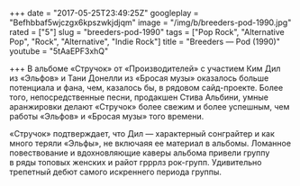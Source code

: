 +++
date = "2017-05-25T23:49:25Z"
googleplay = "Befhbbaf5wjczgx6kpszwkjdjqm"
image = "/img/b/breeders-pod-1990.jpg"
rated = ["5"]
slug = "breeders-pod-1990"
tags = ["Pop Rock", "Alternative Pop", "Rock", "Alternative", "Indie Rock"]
title = "Breeders — Pod (1990)"
youtube = "5tAaEPF3xhQ"

+++
В&nbsp;альбоме &laquo;Стручок&raquo; от&nbsp;&laquo;Производителей&raquo; с&nbsp;участием Ким Дил из&nbsp;&laquo;Эльфов&raquo; и&nbsp;Тани Донелли из&nbsp;&laquo;Бросая музы&raquo; оказалось больше потенциала и&nbsp;фана, чем, казалось&nbsp;бы, в&nbsp;рядовом сайд-проекте. Более того, непосредственные песни, продакшен Стива Альбини, умные аранжировки делают &laquo;Стручок&raquo; более свежим и&nbsp;более успешным, чем работы &laquo;Эльфов&raquo; и&nbsp;&laquo;Бросая музы&raquo; того времени. 

&laquo;Стручок&raquo; подтверждает, что Дил&nbsp;&mdash; характерный сонграйтер и&nbsp;как много теряли &laquo;Эльфы&raquo;, не&nbsp;включаяя ее&nbsp;материал в&nbsp;альбомы. Ломанное повествование и&nbsp;вдохновляющие каверы альбома привели группу в&nbsp;ряды топовых женских и&nbsp;райот грррлз рок-групп. Удивительно трепетный дебют самого искреннего периода группы.